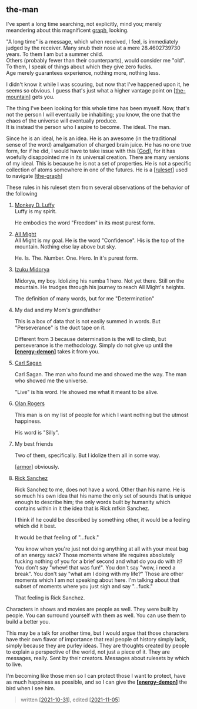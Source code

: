 ## the-man

I've spent a long time searching, not explicitly, mind you; merely meandering about this magnificent [graph](../the-graph.md), looking.  

"A long time" is a message, which when received, I feel, is immediately judged by the receiver. Many snub their nose at a mere 28.4602739730 years. To them I am but a summer child.  
Others (probably fewer than their counterparts), would consider me "old". To them, I speak of things about which they give zero fucks.  
Age merely guarantees experience, nothing more, nothing less.

I didn't know it while I was scouring, but now that I've happened upon it, he seems so obvious. I guess that's just what a higher vantage point on [[the-mountain]] gets you.

The thing I've been looking for this whole time has been myself. Now, that's not the person I will eventually be inhabiting; you know, the one that the chaos of the universe will eventually produce.  
  It is instead the person who I aspire to become. The ideal. The man.

Since he is an ideal, he is an idea. He is an awesome (in the traditional sense of the word) amalgamation of charged brain juice. He has no one true form, for if he did, I would have to take issue with this [[God]], for it has woefully disappointed me in its universal creation.
There are many versions of my ideal. This is because he is not a set of properties. He is not a specific collection of atoms somewhere in one of the futures. He is a [[ruleset]] used to navigate [[the-graph]]

These rules in his ruleset stem from several observations of the behavior of the following

1. [Monkey D. Luffy](https://onepiece.fandom.com/wiki/Monkey_D._Luffy)  
  Luffy is my spirit.

    He embodies the word "Freedom" in its most purest form.
2. [All Might](https://myheroacademia.fandom.com/wiki/Toshinori_Yagi)  
    All Might is my goal. He is the word "Confidence". His is the top of the mountain. Nothing else lay above but sky.

    He. Is. The. Number. One. Hero. In it's purest form.
3. [Izuku Midorya](https://myheroacademia.fandom.com/wiki/Izuku_Midoriya)

    Midorya, my boy. Idolizing his numba 1 hero. Not yet there. Still on the mountain. He trudges through his journey to reach All Might's heights.

    The definition of many words, but for me "Determination"
4. My dad and my Mom's grandfather

    This is a box of data that is not easily summed in words. But "Perseverance" is the duct tape on it.

    Different from 3 because determination is the will to climb, but perseverance is the methodology. Simply do not give up until the **[[energy-demon]]** takes it from you.
5. [Carl Sagan](https://en.wikipedia.org/wiki/Carl_Sagan)

    Carl Sagan. The man who found me and showed me the way. The man who showed me the universe.

    "Live" is his word. He showed me what it meant to be alive.

6. [Olan Rogers](https://www.youtube.com/watch?v=cZO9tMetxno)

    This man is on my list of people for which I want nothing but the utmost happiness.

    His word is "Silly".
7. My best friends

    Two of them, specifically. But I idolize them all in some way.

    [[armor]] obviously.

8. [Rick Sanchez](https://rickandmorty.fandom.com/wiki/Rick_Sanchez)

    Rick Sanchez to me, does not have a word. Other than his name. He is so much his own idea that his name the only set of sounds that is unique enough to describe him; the only words built by humanity which contains within in it the idea that is Rick mfkin Sanchez.

    I think if he could be described by something other, it would be a feeling which did it best.

    It would be that feeling of "...fuck."

    You know when you're just not doing anything at all with your meat bag of an energy sack? Those moments where life requires absolutely fucking nothing of you for a brief second and what do you do with it? You don't say "whew! that was fun!". You don't say "wow, i need a break". You don't say "what am I doing with my life?" Those are other moments which I am not speaking about here.
    I'm talking about that subset of moments where you just sigh and say "...fuck."

    That feeling is Rick Sanchez.

Characters in shows and movies are people as well. They were built by people. You can surround yourself with them as well. You can use them to build a better you.

This may be a talk for another time, but I would argue that those characters have their own flavor of importance that real people of history simply lack, simply because they are purley ideas. They are thoughts created by people to explain a perspective of the world, not just a piece of it.
They are messages, really. Sent by their creators. Messages about rulesets by which to live.

I'm becoming like those men so I can protect those I want to protect, have as much happiness as possible, and so I can give the **[[energy-demon]]** the bird when I see him.

> written [[2021-10-31]], edited [[2021-11-05]]

[//begin]: # "Autogenerated link references for markdown compatibility"
[the-mountain]: ../the-mountain "the-mountain"
[God]: ../God "God"
[ruleset]: ../ruleset "ruleset"
[the-graph]: ../the-graph "the-graph"
[energy-demon]: energy-demon "energy-demon"
[armor]: ../armor "armor"
[2021-10-31]: 2021-10-31 "Friday, October 31, 2021"
[2021-11-05]: 2021-11-05 "Friday, November 5, 2021"
[//end]: # "Autogenerated link references"
